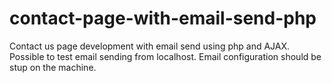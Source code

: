 # contact-page-with-email-send-php

Contact us page development with email send using php and AJAX. Possible to test email sending from localhost.
Email configuration should be stup on the machine. 
